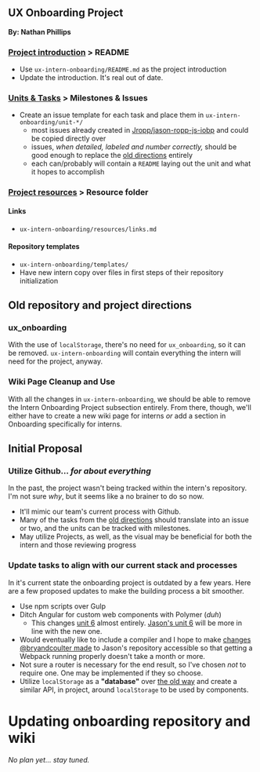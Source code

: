 ## UX Onboarding Project
**By: Nathan Phillips**


### [Project introduction](https://docs.banno.com/ux/intern-onboarding-project/README/) > README
- Use `ux-intern-onboarding/README.md` as the project introduction
- Update the introduction. It's real out of date.

### [Units & Tasks](https://docs.banno.com/ux/intern-onboarding-project/1-project-setup-1/) > Milestones & Issues
- Create an issue template for each task and place them in `ux-intern-onboarding/unit-*/`
  - most issues already created in [Jropp/jason-ropp-js-iobp](https://github.com/Jropp/jason-ropp-js-iobp/issues?utf8=%E2%9C%93&q=is%3Aissue) and could be copied directly over
  - issues, _when detailed, labeled and number correctly,_ should be good enough to replace the [old directions](https://docs.banno.com/ux/intern-onboarding-project/README/) entirely
  - each can/probably will contain a `README` laying out the unit and what it hopes to accomplish

### [Project resources](https://docs.banno.com/ux/intern-onboarding-project/Resources/) > Resource folder
#### Links
  - `ux-intern-onboarding/resources/links.md`

#### Repository templates
  - `ux-intern-onboarding/templates/`
  - Have new intern copy over files in first steps of their repository initialization

## Old repository and project directions
### ux_onboarding
With the use of `localStorage`, there's no need for `ux_onboarding`, so it can be removed. `ux-intern-onboarding` will contain everything the intern will need for the project, anyway.

### Wiki Page Cleanup and Use
With all the changes in `ux-intern-onboarding`, we should be able to remove the Intern Onboarding Project subsection entirely. From there, though, we'll either have to create a new wiki page for interns *or* add a section in Onboarding specifically for interns.

## Initial Proposal

### Utilize Github... _for about everything_
In the past, the project wasn't being tracked within the intern's repository. I'm not sure _why_, but it seems like a no brainer to do so now.
- It'll mimic our team's current process with Github.
- Many of the tasks from the [old directions](https://docs.banno.com/ux/intern-onboarding-project/README/) should translate into an issue or two, and the units can be tracked with milestones.
- May utilize Projects, as well, as the visual may be beneficial for both the intern and those reviewing progress

### Update tasks to align with our current stack and processes
In it's current state the onboarding project is outdated by a few years. Here are a few proposed updates to make the building process a bit smoother.

- Use npm scripts over Gulp
- Ditch Angular for custom web components with Polymer (_duh_)
  - This changes [unit 6](https://docs.banno.com/ux/intern-onboarding-project/6-angular/) almost entirely. [Jason's unit 6](https://github.com/Jropp/jason-ropp-js-iobp/milestone/4) will be more in line with the new one.
- Would eventually like to include a compiler and I hope to make [changes @bryandcoulter made](https://github.com/Jropp/jason-ropp-js-iobp/pull/45/commits/63442343df6d4b4584bf21c815e6cf3eb369f845) to Jason's repository accessible so that getting a Webpack running properly doesn't take a month or more.
- Not sure a router is necessary for the end result, so I've chosen _not_ to require one. One may be implemented if they so choose.
- Utilize `localStorage` as a **"**database**"** over [the old way](https://github.com/Banno/ux_onboarding) and create a similar API, in project, around `localStorage` to be used by components.

# Updating onboarding repository and wiki
_No plan yet... stay tuned._
